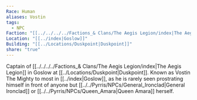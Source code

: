 ```yaml
---
Race: Human
aliases: Vostin
tags:
  - NPC
Faction: "[[../../../../Factions_& Clans/The Aegis Legion/index|The Aegis Legion]]"
Location: "[[../index|Goslow]]"
Building: "[[../Locations/Duskpoint|Duskpoint]]"
share: "true"
---
```


Captain of [[../../../../Factions_& Clans/The Aegis Legion/index|The Aegis Legion]] in Goslow at [[../Locations/Duskpoint|Duskpoint]]. Known as Vostin The Mighty to most in [[../index|Goslow]], as he is rarely seen prostrating himself in front of anyone but [[../../Pyrris/NPCs/General_Ironclad|General Ironclad]] or [[../../Pyrris/NPCs/Queen_Amara|Queen Amara]] herself.